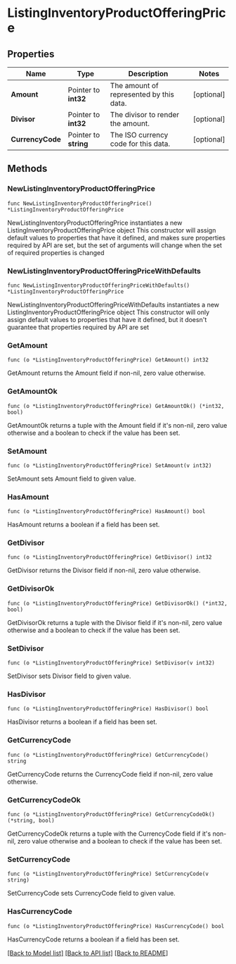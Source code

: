 # ListingInventoryProductOfferingPrice

## Properties

Name | Type | Description | Notes
------------ | ------------- | ------------- | -------------
**Amount** | Pointer to **int32** | The amount of represented by this data. | [optional] 
**Divisor** | Pointer to **int32** | The divisor to render the amount. | [optional] 
**CurrencyCode** | Pointer to **string** | The ISO currency code for this data. | [optional] 

## Methods

### NewListingInventoryProductOfferingPrice

`func NewListingInventoryProductOfferingPrice() *ListingInventoryProductOfferingPrice`

NewListingInventoryProductOfferingPrice instantiates a new ListingInventoryProductOfferingPrice object
This constructor will assign default values to properties that have it defined,
and makes sure properties required by API are set, but the set of arguments
will change when the set of required properties is changed

### NewListingInventoryProductOfferingPriceWithDefaults

`func NewListingInventoryProductOfferingPriceWithDefaults() *ListingInventoryProductOfferingPrice`

NewListingInventoryProductOfferingPriceWithDefaults instantiates a new ListingInventoryProductOfferingPrice object
This constructor will only assign default values to properties that have it defined,
but it doesn't guarantee that properties required by API are set

### GetAmount

`func (o *ListingInventoryProductOfferingPrice) GetAmount() int32`

GetAmount returns the Amount field if non-nil, zero value otherwise.

### GetAmountOk

`func (o *ListingInventoryProductOfferingPrice) GetAmountOk() (*int32, bool)`

GetAmountOk returns a tuple with the Amount field if it's non-nil, zero value otherwise
and a boolean to check if the value has been set.

### SetAmount

`func (o *ListingInventoryProductOfferingPrice) SetAmount(v int32)`

SetAmount sets Amount field to given value.

### HasAmount

`func (o *ListingInventoryProductOfferingPrice) HasAmount() bool`

HasAmount returns a boolean if a field has been set.

### GetDivisor

`func (o *ListingInventoryProductOfferingPrice) GetDivisor() int32`

GetDivisor returns the Divisor field if non-nil, zero value otherwise.

### GetDivisorOk

`func (o *ListingInventoryProductOfferingPrice) GetDivisorOk() (*int32, bool)`

GetDivisorOk returns a tuple with the Divisor field if it's non-nil, zero value otherwise
and a boolean to check if the value has been set.

### SetDivisor

`func (o *ListingInventoryProductOfferingPrice) SetDivisor(v int32)`

SetDivisor sets Divisor field to given value.

### HasDivisor

`func (o *ListingInventoryProductOfferingPrice) HasDivisor() bool`

HasDivisor returns a boolean if a field has been set.

### GetCurrencyCode

`func (o *ListingInventoryProductOfferingPrice) GetCurrencyCode() string`

GetCurrencyCode returns the CurrencyCode field if non-nil, zero value otherwise.

### GetCurrencyCodeOk

`func (o *ListingInventoryProductOfferingPrice) GetCurrencyCodeOk() (*string, bool)`

GetCurrencyCodeOk returns a tuple with the CurrencyCode field if it's non-nil, zero value otherwise
and a boolean to check if the value has been set.

### SetCurrencyCode

`func (o *ListingInventoryProductOfferingPrice) SetCurrencyCode(v string)`

SetCurrencyCode sets CurrencyCode field to given value.

### HasCurrencyCode

`func (o *ListingInventoryProductOfferingPrice) HasCurrencyCode() bool`

HasCurrencyCode returns a boolean if a field has been set.


[[Back to Model list]](../README.md#documentation-for-models) [[Back to API list]](../README.md#documentation-for-api-endpoints) [[Back to README]](../README.md)


